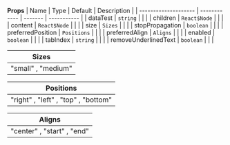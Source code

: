 **Props**
| Name | Type | Default | Description |
| -------------------- | ------------ | ------- | ----------- |
| dataTest | `string` | | |
| children | `React$Node` | | |
| content | `React$Node` | | |
| size | `Sizes` | | |
| stopPropagation | `boolean` | | |
| preferredPosition | `Positions` | | |
| preferredAlign | `Aligns` | | |
| enabled | `boolean` | | |
| tabIndex | `string` | | |
| removeUnderlinedText | `boolean` | | |

| **Sizes**          |
| ------------------ |
| "small" , "medium" |

| **Positions**                       |
| ----------------------------------- |
| "right" , "left" , "top" , "bottom" |

| **Aligns**                 |
| -------------------------- |
| "center" , "start" , "end" |
